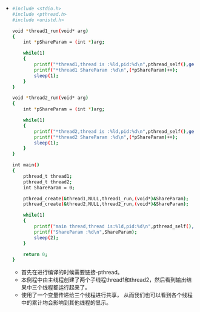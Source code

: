 - ```bash
  #include <stdio.h>
  #include <pthread.h>
  #include <unistd.h>
  
  void *thread1_run(void* arg)
  {
      int *pShareParam = (int *)arg;
  
      while(1)
      {
          printf("*thread1,thread is :%ld,pid:%d\n",pthread_self(),getpid());
          printf("*thread1 ShareParam :%d\n",(*pShareParam)++);
          sleep(1);
      }
  }
  
  void *thread2_run(void* arg)
  {
      int *pShareParam = (int *)arg;
  
      while(1)
      {
          printf("*thread2,thread is :%ld,pid:%d\n",pthread_self(),getpid());
          printf("*thread2 ShareParam :%d\n",(*pShareParam)++);
          sleep(1);
      }
  }
  
  int main()
  {
      pthread_t thread1;
      pthread_t thread2;
      int ShareParam = 0;
  
      pthread_create(&thread1,NULL,thread1_run,(void*)&ShareParam);
      pthread_create(&thread2,NULL,thread2_run,(void*)&ShareParam);
  
      while(1)
      {
          printf("main thread,thread is:%ld,pid:%d\n",pthread_self(),getpid());
          printf("ShareParam :%d\n",ShareParam);
          sleep(2);
      }
  
      return 0;
  }
  ```

  - 首先在进行编译的时候需要链接-pthread。
  - 本例程中由主线程创建了两个子线程thread1和thread2，然后看到输出结果中三个线程都运行起来了。
  - 使用了一个变量传递给三个线程进行共享， 从而我们也可以看到各个线程中的累计均会影响到其他线程的显示。